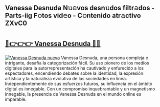 ## Vanessa Desnuda N𝚞𝚎vos desn𝚞dos filtr𝚊dos - Parts-iig F𝚘tos vid𝚎o - C𝚘ntenido atr𝚊ctivo ZXvC0

# <h2><a href="http://mb8pab.tromn.icu/?c=Vanessa+Desnuda">🔗👉👉👉 Vanessa Desnuda 🔗🔗</a></h2>

[![Vanessa Desnuda nuevo](https://i.imgur.com/pEAQMta.gif)](http://mb8pab.tromn.icu/?c=Vanessa+Desnuda)
Vanessa Desnuda, una persona compleja e intrigante, desafía la categorización fácil. Su uso pionero de los medios digitales para la autorrepresentación ha cautivado y enfurecido a los espectadores, encendiendo debates sobre la identidad, la expresión artística y la naturaleza evolutiva de las sociedades en línea. Independientemente de sus esfuerzos futuros, su influencia en el ámbito digital es innegable. Con un compromiso inquebrantable y un magnetismo innegable, la presencia de Vanessa Desnuda en el mundo online es imparable.
